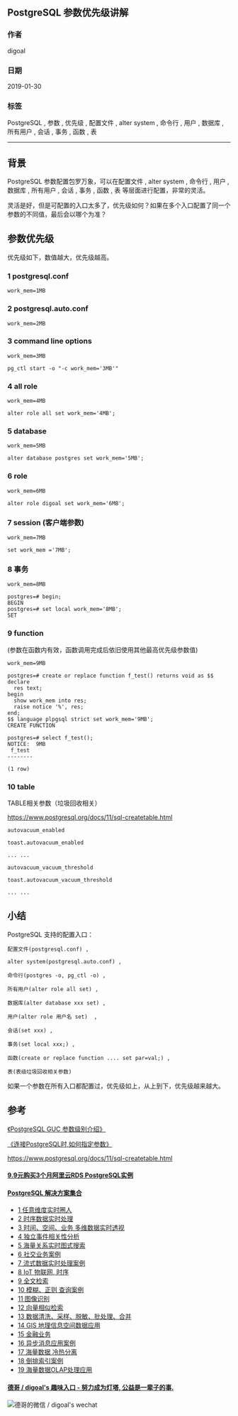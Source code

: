 ## PostgreSQL 参数优先级讲解   
                                            
### 作者                                               
digoal                                       
                                        
### 日期                                                                                                           
2019-01-30                                     
                                           
### 标签                                        
PostgreSQL , 参数 , 优先级 , 配置文件 , alter system , 命令行 , 用户 , 数据库 , 所有用户 , 会话 , 事务 , 函数 , 表    
                                                                                                              
----                                                                                                        
                                                                                                                 
## 背景      
PostgreSQL 参数配置包罗万象，可以在配置文件 , alter system , 命令行 , 用户 , 数据库 , 所有用户 , 会话 , 事务 , 函数 , 表  等层面进行配置，非常的灵活。  
  
灵活是好，但是可配置的入口太多了，优先级如何？如果在多个入口配置了同一个参数的不同值，最后会以哪个为准？  
  
## 参数优先级  
  
优先级如下，数值越大，优先级越高。  
  
### 1 postgresql.conf   
  
```  
work_mem=1MB  
```  
  
### 2 postgresql.auto.conf   
  
```  
work_mem=2MB  
```  
  
### 3 command line options   
  
```  
work_mem=3MB  
  
pg_ctl start -o "-c work_mem='3MB'"  
```  
  
### 4 all role   
  
```  
work_mem=4MB  
  
alter role all set work_mem='4MB';  
```  
  
### 5 database   
  
```  
work_mem=5MB  
  
alter database postgres set work_mem='5MB';  
```  
  
### 6 role  
  
```  
work_mem=6MB  
  
alter role digoal set work_mem='6MB';  
```  
  
### 7 session (客户端参数)   
  
```  
work_mem=7MB  
  
set work_mem ='7MB';  
```  
  
### 8 事务   
  
```  
work_mem=8MB  
  
postgres=# begin;  
BEGIN  
postgres=# set local work_mem='8MB';  
SET  
```  
  
### 9 function   
  
(参数在函数内有效，函数调用完成后依旧使用其他最高优先级参数值)  
  
```  
work_mem=9MB  
  
postgres=# create or replace function f_test() returns void as $$  
declare   
  res text;  
begin  
  show work_mem into res;  
  raise notice '%', res;                            
end;  
$$ language plpgsql strict set work_mem='9MB';  
CREATE FUNCTION  
  
postgres=# select f_test();  
NOTICE:  9MB  
 f_test   
--------  
   
(1 row)  
```  
  
### 10 table   
  
TABLE相关参数（垃圾回收相关）  
  
https://www.postgresql.org/docs/11/sql-createtable.html  
  
```  
autovacuum_enabled  
  
toast.autovacuum_enabled  
  
... ...   
  
autovacuum_vacuum_threshold  
  
toast.autovacuum_vacuum_threshold  
  
... ...  
```  
  
  
## 小结  
  
PostgreSQL 支持的配置入口：  
  
```  
配置文件(postgresql.conf) ,   
  
alter system(postgresql.auto.conf) ,   
  
命令行(postgres -o, pg_ctl -o) ,   
  
所有用户(alter role all set) ,   
  
数据库(alter database xxx set) ,   
  
用户(alter role 用户名 set)  ,   
  
会话(set xxx) ,   
  
事务(set local xxx;) ,   
  
函数(create or replace function .... set par=val;) ,   
  
表(表级垃圾回收相关参数)    
```  
  
如果一个参数在所有入口都配置过，优先级如上，从上到下，优先级越来越大。    
    
    
## 参考  
  
[《PostgreSQL GUC 参数级别介绍》](../201709/20170921_02.md)    
  
[《连接PostgreSQL时,如何指定参数》](../201703/20170307_02.md)    
  
https://www.postgresql.org/docs/11/sql-createtable.html  
    
  
  
  
  
  
  
  
  
  
  
  
  
  
  
  
  
  
  
  
  
  
  
  
  
  
  
  
  
  
  
  
  
  
  
  
  
  
  
  
  
  
#### [9.9元购买3个月阿里云RDS PostgreSQL实例](https://www.aliyun.com/database/postgresqlactivity "57258f76c37864c6e6d23383d05714ea")
  
  
#### [PostgreSQL 解决方案集合](https://yq.aliyun.com/topic/118 "40cff096e9ed7122c512b35d8561d9c8")
- [1 任意维度实时圈人](https://yq.aliyun.com/topic/118 "40cff096e9ed7122c512b35d8561d9c8")
- [2 时序数据实时处理](https://yq.aliyun.com/topic/118 "40cff096e9ed7122c512b35d8561d9c8")
- [3 时间、空间、业务 多维数据实时透视](https://yq.aliyun.com/topic/118 "40cff096e9ed7122c512b35d8561d9c8")
- [4 独立事件相关性分析](https://yq.aliyun.com/topic/118 "40cff096e9ed7122c512b35d8561d9c8")
- [5 海量关系实时图式搜索](https://yq.aliyun.com/topic/118 "40cff096e9ed7122c512b35d8561d9c8")
- [6 社交业务案例](https://yq.aliyun.com/topic/118 "40cff096e9ed7122c512b35d8561d9c8")
- [7 流式数据实时处理案例](https://yq.aliyun.com/topic/118 "40cff096e9ed7122c512b35d8561d9c8")
- [8 IoT 物联网, 时序](https://yq.aliyun.com/topic/118 "40cff096e9ed7122c512b35d8561d9c8")
- [9 全文检索](https://yq.aliyun.com/topic/118 "40cff096e9ed7122c512b35d8561d9c8")
- [10 模糊、正则 查询案例](https://yq.aliyun.com/topic/118 "40cff096e9ed7122c512b35d8561d9c8")
- [11 图像识别](https://yq.aliyun.com/topic/118 "40cff096e9ed7122c512b35d8561d9c8")
- [12 向量相似检索](https://yq.aliyun.com/topic/118 "40cff096e9ed7122c512b35d8561d9c8")
- [13 数据清洗、采样、脱敏、批处理、合并](https://yq.aliyun.com/topic/118 "40cff096e9ed7122c512b35d8561d9c8")
- [14 GIS 地理信息空间数据应用](https://yq.aliyun.com/topic/118 "40cff096e9ed7122c512b35d8561d9c8")
- [15 金融业务](https://yq.aliyun.com/topic/118 "40cff096e9ed7122c512b35d8561d9c8")
- [16 异步消息应用案例](https://yq.aliyun.com/topic/118 "40cff096e9ed7122c512b35d8561d9c8")
- [17 海量数据 冷热分离](https://yq.aliyun.com/topic/118 "40cff096e9ed7122c512b35d8561d9c8")
- [18 倒排索引案例](https://yq.aliyun.com/topic/118 "40cff096e9ed7122c512b35d8561d9c8")
- [19 海量数据OLAP处理应用](https://yq.aliyun.com/topic/118 "40cff096e9ed7122c512b35d8561d9c8")
  
  
#### [德哥 / digoal's 趣味入口 - 努力成为灯塔, 公益是一辈子的事.](https://github.com/digoal/blog/blob/master/README.md "22709685feb7cab07d30f30387f0a9ae")
  
  
![德哥的微信 / digoal's wechat](../pic/digoal_weixin.jpg "f7ad92eeba24523fd47a6e1a0e691b59")
  
